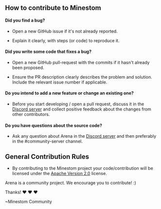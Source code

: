 ## How to contribute to Minestom
#### **Did you find a bug?**
* Open a new GitHub issue if it's not already reported.

* Explain it clearly, with steps (or code) to reproduce it.

#### **Did you write some code that fixes a bug?**
* Open a new GitHub pull-request with the commits if it hasn't already been proposed.

* Ensure the PR description clearly describes the problem and solution. Include the relevant issue number if applicable.

#### **Do you intend to add a new feature or change an existing one?**
* Before you start developing / open a pull request, discuss it in the [Discord server](https://discord.gg/Hbuf4msMVF) and collect positive feedback about the changes from other contributors.

#### **Do you have questions about the source code?**
* Ask any question about Arena in the [Discord server](https://discord.gg/Hbuf4msMVF) and then preferably in the #community-server channel.

## General Contribution Rules
* By contributing to the Minestom project your code/contribution will be licensed under the [Apache Version 2.0](../LICENSE) license.

Arena is a community project. We encourage you to contribute! :)

Thanks! :heart: :heart: :heart:

~Minestom Community